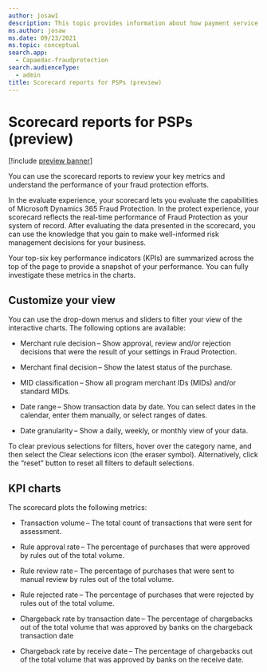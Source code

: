 ```yaml
---
author: josaw1
description: This topic provides information about how payment service providers (PSPs) can use scorecard reports in Microsoft Dynamics 365 Fraud Protection to review key metrics and fraud protection performance.
ms.author: josaw
ms.date: 09/23/2021
ms.topic: conceptual
search.app: 
  - Capaedac-fraudprotection
search.audienceType:
  - admin
title: Scorecard reports for PSPs (preview)
---
```


# Scorecard reports for PSPs (preview)

[!include [preview banner](includes/preview-banner.md)]

You can use the scorecard reports to review your key metrics and understand the performance of your fraud protection efforts. 

In the evaluate experience, your scorecard lets you evaluate the capabilities of Microsoft Dynamics 365 Fraud Protection. In the protect experience, your scorecard reflects the real-time performance of Fraud Protection as your system of record. After evaluating the data presented in the scorecard, you can use the knowledge that you gain to make well-informed risk management decisions for your business.

Your top-six key performance indicators (KPIs) are summarized across the top of the page to provide a snapshot of your performance. You can fully investigate these metrics in the charts. 

## Customize your view

You can use the drop-down menus and sliders to filter your view of the interactive charts. The following options are available: 

- Merchant rule decision – Show approval, review and/or rejection decisions that were the result of your settings in Fraud Protection. 

- Merchant final decision – Show the latest status of the purchase. 

- MID classification – Show all program merchant IDs (MIDs) and/or standard MIDs. 

- Date range – Show transaction data by date. You can select dates in the calendar, enter them manually, or select ranges of dates. 

- Date granularity – Show a daily, weekly, or monthly view of your data. 

To clear previous selections for filters, hover over the category name, and then select the Clear selections icon (the eraser symbol). Alternatively, click the “reset” button to reset all filters to default selections.  

## KPI charts

The scorecard plots the following metrics: 

- Transaction volume – The total count of transactions that were sent for assessment. 

- Rule approval rate – The percentage of purchases that were approved by rules out of the total volume. 

- Rule review rate – The percentage of purchases that were sent to manual review by rules out of the total volume. 

- Rule rejected rate – The percentage of purchases that were rejected by rules out of the total volume. 

- Chargeback rate by transaction date – The percentage of chargebacks out of the total volume that was approved by banks on the chargeback transaction date 

- Chargeback rate by receive date – The percentage of chargebacks out of the total volume that was approved by banks on the receive date. 

 

